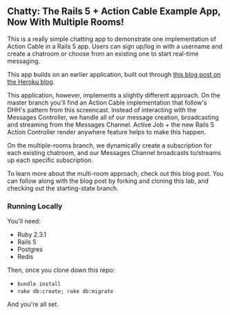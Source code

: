 ## Chatty: The Rails 5 + Action Cable Example App, Now With Multiple Rooms!

This is a really simple chatting app to demonstrate one implementation of Action Cable in a Rails 5 app. Users can sign up/log in with a username and create a chatroom or choose from an existing one to start real-time messaging.

This app builds on an earlier application, built out through [this blog post on the Heroku blog](https://blog.heroku.com/archives/2016/5/9/real_time_rails_implementing_websockets_in_rails_5_with_action_cable).

This application, however, implements a slightly different approach. On the master branch you'll find an Action Cable implementation that follow's DHH's pattern from this screencast. Instead of interacting with the Messages Controller, we handle all of our message creation, broadcasting and streaming from the Messages Channel. Active Job + the new Rails 5 Action Controller render anywhere feature helps to make this happen. 

On the multiple-rooms branch, we dynamically create a subscription for each existing chatroom, and our Messages Channel broadcasts to/streams up each specific subscription.

To learn more about the multi-room approach, check out this blog post. You can follow along with the blog post by forking and cloning this lab, and checking out the starting-state branch.

### Running Locally

You'll need:

* Ruby 2.3.1
* Rails 5
* Postgres
* Redis

Then, once you clone down this repo:

* `bundle install`
* `rake db:create; rake db:migrate`

And you're all set.
